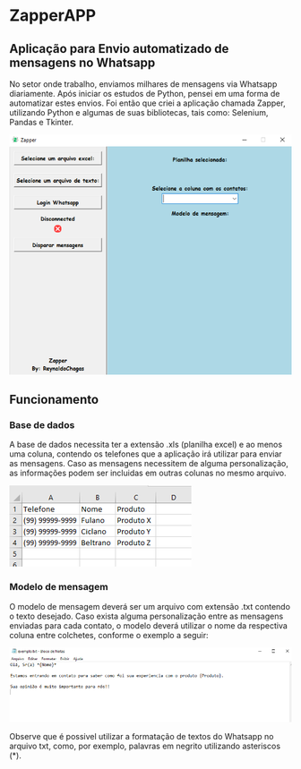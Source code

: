 # ZapperAPP
## Aplicação para Envio automatizado de mensagens no Whatsapp

No setor onde trabalho, enviamos milhares de mensagens via Whatsapp diariamente. Após iniciar os estudos de Python, pensei em uma forma de automatizar estes envios. Foi então que criei a aplicação chamada Zapper, utilizando Python e algumas de suas bibliotecas, tais como: Selenium, Pandas e Tkinter.

![Zapper](images/window.PNG)

## Funcionamento

### Base de dados

A base de dados necessita ter a extensão .xls (planilha excel) e ao menos uma coluna, contendo os telefones que a aplicação irá utilizar para enviar as mensagens. Caso as mensagens necessitem de alguma personalização, as informações podem ser incluidas em outras colunas no mesmo arquivo.

![Dados](images/exemplo2.PNG)

### Modelo de mensagem

O modelo de mensagem deverá ser um arquivo com extensão .txt contendo o texto desejado. Caso exista alguma personalização entre as mensagens enviadas para cada contato, o modelo deverá utilizar o nome da respectiva coluna entre colchetes, conforme o exemplo a seguir:

![Texto](images/exemplo1.PNG)

Observe que é possivel utilizar a formatação de textos do Whatsapp no arquivo txt, como, por exemplo, palavras em negrito utilizando asteriscos (*).
